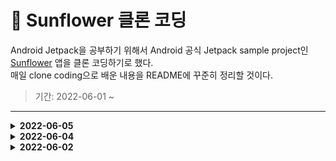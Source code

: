 # 🌻 Sunflower 클론 코딩

Android Jetpack을 공부하기 위해서 Android 공식 Jetpack sample project인  
[Sunflower](https://github.com/android/sunflower) 앱을 클론 코딩하기로 했다.  
매일 clone coding으로 배운 내용을 README에 꾸준히 정리할 것이다.

> 기간: 2022-06-01 ~

---

<details>
<summary> <b> 2022-06-05 </b> </summary>
<div markdown="1">

### NoActionBar

```xml
<!-- themes.xml -->

<resources xmlns:tools="http://schemas.android.com/tools">
    <!-- Base application theme. -->
    <style name="Theme.Sunflower" parent="Theme.MaterialComponents.DayNight.NoActionBar">

		...

    </style>
</resources>
```

`Theme.MaterialComponents.DayNight.NoActionBar` 로 변경

### View Pager Structure

```xml
<CoordinatorLayout>

	<AppBarLayout>

		<CollapsingToolbarLayout>

			<ImageView>
			</ImageView>

			<Toolbar>
			</Toolbar>

		</CollapsingToolbarLayout>

	</AppBarLayout>
	
	<ViewPager2>
	</ViewPager2>

</CoordinatorLayout>
```

- CoordinatorLayout : FrameLayout 특징을 가지며, 자식뷰에 `behavior`을 설정하여 다양한 움직임 및 애니메이션 상호작용을 구현할 수 있음
- ImageView : 접히거나 나타날 이미지
- Toolbar : 접혔을 때도 남아있을 툴바
- ViewPager2 : 스크롤할 뷰 (NestedScrollView, RecyclerView 가능)

### Code

```xml
<!-- fragment_view_pager.xml -->

<layout>
	<androidx.coordinatorlayout.widget.CoordinatorLayout
        android:id="@+id/coordinator_layout"
        android:layout_width="match_parent"
        android:layout_height="match_parent"
        android:fitsSystemWindows="true">

				...

   </androidx.coordinatorlayout.widget.CoordinatorLayout>
</layout>
```

`fitsSystemWindows="true"` : 상태바(Statusbar)가 툴바(Toolbar)를 가리는 경우 뷰가 차지할 수 있는 영역을 상태바 및 소프트키 영역을 제외한 영역까지 확장해주는 역할

```xml
<layout>
	<CoordinatorLayout>

      <androidx.viewpager2.widget.ViewPager2
          android:id="@+id/view_pager"
          android:layout_width="match_parent"
          android:layout_height="match_parent"
          app:layout_behavior="com.google.android.material.appbar.AppBarLayout$ScrollingViewBehavior"/>

		...

	</CoordinatorLayout>
</layout>
```

`app:layout_behavior="..$ScroolingViewBehavior"` : 스크롤 시 액션바를 줄어들게 함

```xml
<layout>
	<CoordinatorLayout>

		...

		<com.google.android.material.appbar.AppBarLayout
            android:id="@+id/app_bar_layout"
            android:layout_width="match_parent"
            android:layout_height="wrap_content"
            android:fitsSystemWindows="true"
            android:theme="@style/Theme.Sunflower_clone.AppBarOverlay">

            <com.google.android.material.appbar.CollapsingToolbarLayout
                android:id="@+id/toolbar_layout"
                android:layout_width="match_parent"
                android:layout_height="wrap_content"
                app:layout_scrollFlags="scroll|snap"
                app:toolbarId="@id/toolbar">

            </com.google.android.material.appbar.CollapsingToolbarLayout>
    </com.google.android.material.appbar.AppBarLayout>
	</CoordinatorLayout>
</layout>
```

`app:layout_scrollFlags`

- scroll : 이 뷰가 화면에서 사라질 수 있다.
- snap : AppbarLayout size의 절반 크기 기준으로 아래 위로 달라붙는다.

`android:fitsSystemWindows="true"` : 스크롤 시 앱바가 상태바를 침범하기 때문에 필요

`android:theme="@style/Theme.Sunflower_clone.AppBarOverlay"`

```xml
<!-- themes.xml -->

<resource>

	...

	<style name="Theme.Sunflower_clone.AppBarOverlay" parent="ThemeOverlay.MaterialComponents.Dark.ActionBar"/>

</resource>
```

AppBar 내 Toolbar의 글자색을 흰색으로 변경 (Dark.ActionBar)

```xml
<com.google.android.material.appbar.MaterialToolbar
    android:id="@+id/toolbar"
    android:layout_width="match_parent"
    android:layout_height="?attr/actionBarSize"
    app:contentInsetStart="0dp"
    app:layout_collapseMode="parallax">

    <TextView
        android:layout_width="match_parent"
        android:layout_height="?attr/actionBarSize"
        android:gravity="center"
        android:textAppearance="?attr/textAppearanceHeadline5"/>

</com.google.android.material.appbar.MaterialToolbar>
```

`app:contentInsetStart="0dp"` : 왼쪽 공백 없애기

`app:layout_collapseMode="parallax"`

- pin : CollapsingToolbarLayout 이 축소되면 툴바는 화면위에 고정됨
- parallax : 축소되면서 사라짐

`android:textAppearance` : 텍스트 크기 및 스타일 설정

### TabLayout

1. selector 추가

```xml
<!-- tab_icon_color_selector.xml -->

<?xml version="1.0" encoding="utf-8"?>
<selector xmlns:android="http://schemas.android.com/apk/res/android">
    <item android:color="?attr/colorPrimary" android:state_activated="true" />
    <item android:color="?attr/colorPrimaryDark"/>
</selector>
```

1. colors 선언

```xml
<!-- colors.xml -->

<?xml version="1.0" encoding="utf-8"?>
<resources>
    <color name="sunflower_black">#de000000</color>
    <color name="sunflower_gray_50">#fafafa</color>
    <color name="sunflower_gray_50_a600">#99fafafa</color>
    <color name="sunflower_green_300">#6dc790</color>
    <color name="sunflower_green_500">#49bb79</color>
    <color name="sunflower_green_700">#005d2b</color>
    <color name="sunflower_green_900">#1a231e</color>
    <color name="sunflower_white">#deffffff</color>
    <color name="sunflower_yellow_300">#f8f99f</color>
    <color name="sunflower_yellow_500">#ffff63</color>
</resources>
```

1. themes 수정

```xml
<style name="Theme.Sunflower_clone" parent="Theme.MaterialComponents.DayNight.NoActionBar">
        <item name="colorPrimary">@color/sunflower_green_500</item>
        <item name="colorOnPrimary">@color/sunflower_yellow_500</item>
        <item name="colorPrimaryDark">@color/sunflower_green_700</item>
        <item name="colorOnSurface">@color/sunflower_black</item>
        <item name="colorAccent">@color/sunflower_green_700</item>
        <item name="colorSurface">@color/sunflower_gray_50</item>
        <item name="colorSecondary">@color/sunflower_yellow_500</item>
        <item name="android:colorBackground">@color/sunflower_green_500</item>
</style>
```

1. TabLayout 추가

```xml
<com.google.android.material.tabs.TabLayout
    android:id="@+id/tabs"
    style="@style/Widget.MaterialComponents.TabLayout.Colored"
    android:layout_width="match_parent"
    android:layout_height="?attr/actionBarSize"
    app:tabIconTint="@drawable/tab_icon_color_selector"
app:tabTextColor="?attr/colorPrimaryDark"/>
```

`style="@style/Widget.MaterialComponents.TabLayout.Colored"` : TabLayout 스타일 설정 (배경색, 글자색, Indicator 색 등) → colorPrimary or colorOnPrimary 미리 설정 필요 (3번)
  
</div>
</details>

<details>
<summary> <b> 2022-06-04 </b> </summary>
<div markdown="1">
  
### Sunflower 구조

- SPA(Single-Page-Application) 구조
- 하나의 `Activity`와 여러 개의 `Fragment`
- Jetpack Navigation에서 제공하는 `Bottom Navigation`, `Toolbar`사용 x
- `Toolbar + ViewPager2 + TabLayout` in `MainActivity`

## Jetpack Navigation

> Navigation은 Android 애플리케이션 내에서 `대상` 사이를 탐색하는 프레임워크로,  
> 대상이 Fragment, Activity 또는 기타 구성요소로 구현되었는지에 관계없이 일관된 API 제공  
> → 즉, 화면 이동을 쉽고 편리하게 해줌  

```kotlin
// build.gradle (:app)

implementation "androidx.navigation:navigation-fragment-ktx:$rootProject.navigationVersion"
implementation "androidx.navigation:navigation-ui-ktx:$rootProject.navigationVersion"
```

### 구성 요소

1. Navigation graph (xml resource)

각 fragment를 navigation으로 연결해준다.

```xml
// res/navigation/nav_graden.xml

<?xml version="1.0" encoding="utf-8"?>
<navigation xmlns:android="http://schemas.android.com/apk/res/android"
    xmlns:app="http://schemas.android.com/apk/res-auto"
    xmlns:tools="http://schemas.android.com/tools"
    app:startDestination="@id/view_pager_fragment">

    <fragment
        android:id="@+id/view_pager_fragment"
        android:name="com.jaemin.sunflower_clone.HomeViewPagerFragment"
        tools:layout="@layout/fragment_view_pager">

        <action
            android:id="@+id/action_view_pager_fragment_to_plant_detail_fragment"
            app:destination="@id/plant_detail_fragment"/>
    </fragment>

    <fragment
        android:id="@+id/plant_detail_fragment"
        android:name="com.jaemin.sunflower_clone.PlantDetailFragment"
        android:label="@string/plant_details_title"
        tools:layout="@layout/fragment_plant_detail">

        <action
            android:id="@+id/action_plant_detail_fragment_to_gallery_fragment"
            app:destination="@id/gallery_fragment"/>
        <argument
            android:name="plantId"
            app:argType="string"/>
    </fragment>

    <fragment
        android:id="@+id/gallery_fragment"
        android:name="com.jaemin.sunflower_clone.GalleryFragment"
        android:label="@string/plant_details_title"
        tools:layout="@layout/fragment_gallery">
        <argument
            android:name="plantName"
            app:argType="string"/>
    </fragment>

</navigation>
```
  
2. NavHost
- frgment destinations을 전환해주는 역할

```xml
<!-- activity_graden.xml -->

<?xml version="1.0" encoding="utf-8"?>
<layout xmlns:android="http://schemas.android.com/apk/res/android"
    xmlns:app="http://schemas.android.com/apk/res-auto"
    xmlns:tools="http://schemas.android.com/tools">

    <androidx.fragment.app.FragmentContainerView
        android:id="@+id/nav_host"
        android:name="androidx.navigation.fragment.NavHostFragment"
        android:layout_width="match_parent"
        android:layout_height="match_parent"
        app:defaultNavHost="true"
        app:navGraph="@navigation/nav_graden" />

</layout>
```

- `app:navGraph` : NavHostFragment를 탐색 그래프와 연결
- `app:defaultNavHost` : true로 설정 시 NavHostFragment가 시스템 Back 버튼을 가로챔
  
</div>
</details>

<details>
  <summary> <b> 2022-06-02 </b> </summary>
  <div markdown="1">
    
### Data binding Setup

```groovy
// build.gradle (:app)

android {
    ...
    buildFeatures {
        dataBinding true
    }
    ...
}
```

```kotlin
// GardenActivity.kt

import androidx.databinding.DataBindingUtil.setContentView

...

override fun onCreate(..) {
    ...
    setContentView<ActivityGardenBinding>(this, R.layout.activity_garden)
}
```
  

### build.gradle Setup

```kotlin
// build.gradle (:project)

buildScript {
    ext {
        // Sdk and tools
        compileSdkVersion = 32
        minSdkVersion = 21
        targetSdkVersion = 30
    
        // App dependencies
        appCompatVersion = '1.4.1'
        ...
    }
}
```

build.gradle 에 ext 변수를 이용하여 한 공간에 버전을 정리해둔다.
  
```kotlin
// build.gradle (:app)

dependencies {
    implementation "androidx.core:core-ktx:$rootProject.ktxVersion"
    ...
}
```
    
### Dagger Hilt

- Dependency Setup

```kotlin
// build.gradle (:project)

buildScript{
    ext {
        ...
        hiltVersion = '2.38.1'
    }

    dependencies {
        classpath "com.google.dagger:hilt-android-gradle-plugin:$hiltVersion"
    }
}
```

```kotlin
// build.gradle (:app)

plugins {
    ...
    id 'kotlin-kapt'
    id 'dagger.hilt.android.plugin'
}

...

dependencies {
    ...
    implementation "com.google.dagger:hilt-android:$rootProject.hiltVersion"
    kapt "com.google.dagger:hilt-android-compiler:$rootProject.hiltVersion"
}
```

- `@HiltAndroidApp` 어노테이션 추가

```kotlin
// MainApplication.kt

import android.app.Application
import dagger.hilt.android.HiltAndroidApp

@HiltAndroidApp
class MainApplication : Application()
```

의존성 주입의 **시작점**을 지정하고 Application의 생명주기를 따르며,

컴파일 단계에서 DI에 필요한 구성요소들을 **초기화**한다.

- `@AndroidEntryPoint` 어노테이션 추가

```kotlin
// GardenActivity.kt

import dagger.hilt.android.AndroidEntryPoint

@AndroidEntryPoint
class GardenActivity : AppCompatActivity() {
    ...
}
```

객체를 주입할 Android 클래스에 `@AndroidEntryPoint` 어노테이션 추가

자동으로 생명주기에 따라 적절한 시점에 Hilt 요소로 인스턴스화 되어 처리됨

<Hilt가 지원하는 Android Class>

- `Application` (`@HiltAndroidApp`)
- `Activity`
- `Fragment`
- `View`
- `Service`
- `BroadcastReceiver`
    
  </div>
</details>
